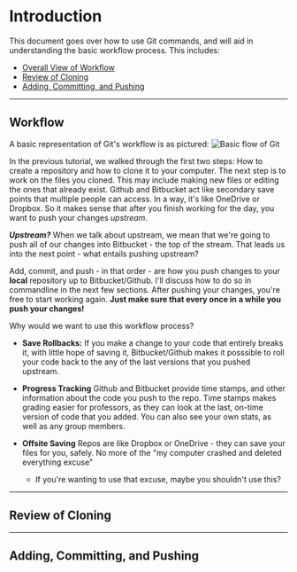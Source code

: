 # Introduction
This document goes over how to use Git commands, and will aid in understanding the basic workflow process. This includes:
* [Overall View of Workflow](#H1)
* [Review of Cloning](#H2)
* [Adding, Committing, and Pushing](#H3)

---
## <a name = "H1"></a>Workflow
A basic representation of Git's workflow is as pictured:
![Basic flow of Git](gitBasicFlow.jpg)

In the previous tutorial, we walked through the first two steps: How to create a repository and how to clone it to your computer. The next step is to work on the files you cloned. This may include making new files or editing the ones that already exist. Github and Bitbucket act like secondary save points that multiple people can access. In a way, it's like OneDrive or Dropbox. So it makes sense that after you finish working for the day, you want to push your changes _upstream_.

<b>_Upstream?_</b> When we talk about upstream, we mean that we're going to push all of our changes into Bitbucket - the top of the stream. That leads us into the next point - what entails pushing upstream?

Add, commit, and push - in that order - are how you push changes to your __local__ repository up to Bitbucket/Github. I'll discuss how to do so in commandline in the next few sections. After pushing your changes, you're free to start working again. __Just make sure that every once in a while you push your changes!__

Why would we want to use this workflow process?
* __Save Rollbacks:__ If you make a change to your code that entirely breaks it, with little hope of saving it, Bitbucket/Github makes it posssible to roll your code back to the any of the last versions that you pushed upstream.

* __Progress Tracking__ Github and Bitbucket provide time stamps, and other information about the code you push to the repo. Time stamps makes grading easier for professors, as they can look at the last, on-time version of code that you added. You can also see your own stats, as well as any group members.

* __Offsite Saving__ Repos are like Dropbox or OneDrive - they can save your files for you, safely. No more of the "my computer crashed and deleted everything excuse"
    * If you're wanting to use that excuse, maybe you shouldn't use this?

---
## <a name = "H2"></a> Review of Cloning



---
## <a name = "H3"></a> Adding, Committing, and Pushing


